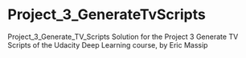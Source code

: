 # Project_3_GenerateTvScripts
Project_3_Generate_TV_Scripts Solution for the Project 3 Generate TV Scripts of the Udacity Deep Learning course, by Eric Massip
